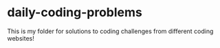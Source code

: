 # daily-coding-problems
 This is my folder for solutions to coding challenges from different coding websites!

